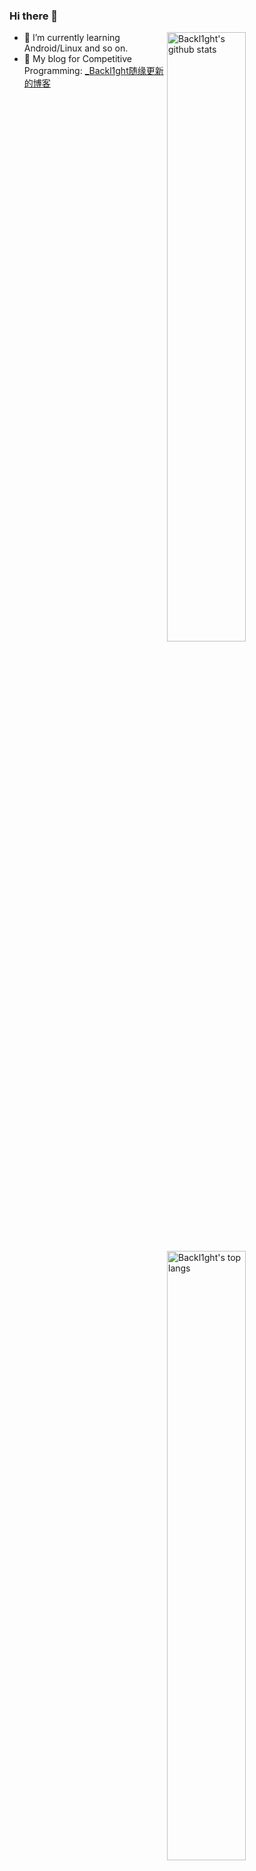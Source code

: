 ### Hi there 👋

<img align="right" alt="Backl1ght's github stats" width="50%" height="50%" src="https://github-readme-stats.vercel.app/api?username=Backl1ght&show_icons=true">

<img align="right" alt="Backl1ght's top langs" width="50%" height="50%" src="https://github-readme-stats.vercel.app/api/top-langs/?username=Backl1ght&hide=typescript,css,html,c&layout=compact&langs_count=4">

- :book: I’m currently learning Android/Linux and so on.
- :balloon: My blog for Competitive Programming: [_Backl1ght随缘更新的博客](https://www.cnblogs.com/zengzk/)
